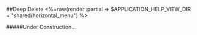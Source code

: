 ##Deep Delete
<%=raw(render :partial => $APPLICATION_HELP_VIEW_DIR + "shared/horizontal_menu") %>

#####Under Construction...